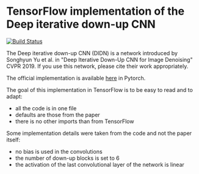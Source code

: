 # TensorFlow implementation of the Deep iterative down-up CNN

[![Build Status](https://travis-ci.com/zaccharieramzi/tf-didn.svg?branch=master)](https://travis-ci.com/zaccharieramzi/tf-didn)

The Deep iterative down-up CNN (DIDN) is a network introduced by Songhyun Yu et
al. in "Deep Iterative Down-Up CNN for Image Denoising" CVPR 2019.
If you use this network, please cite their work appropriately.

The official implementation is available [here](https://github.com/SonghyunYu/DIDN)
in Pytorch.

The goal of this implementation in TensorFlow is to be easy to read and to adapt:
- all the code is in one file
- defaults are those from the paper
- there is no other imports than from TensorFlow

Some implementation details were taken from the code and not the paper itself:
- no bias is used in the convolutions
- the number of down-up blocks is set to 6
- the activation of the last convolutional layer of the network is linear
